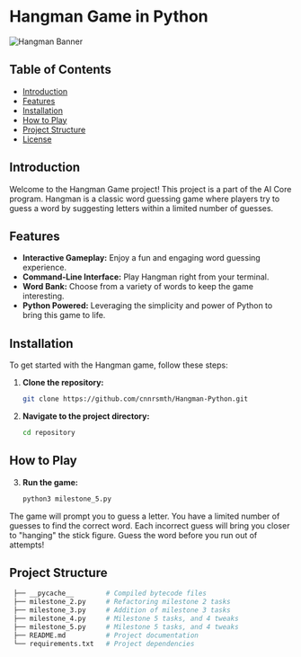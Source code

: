 # Hangman Game in Python

![Hangman Banner](https://media-cldnry.s-nbcnews.com/image/upload/t_fit-1500w,f_auto,q_auto:best/newscms/2018_01/2279041/180102-logan-paul-mn-0745.jpg)

## Table of Contents

- [Introduction](#introduction)
- [Features](#features)
- [Installation](#installation)
- [How to Play](#how-to-play)
- [Project Structure](#project-structure)
- [License](#license)

## Introduction

Welcome to the Hangman Game project! This project is a part of the AI Core program. Hangman is a classic word guessing game where players try to guess a word by suggesting letters within a limited number of guesses.

## Features

- **Interactive Gameplay:** Enjoy a fun and engaging word guessing experience.
- **Command-Line Interface:** Play Hangman right from your terminal.
- **Word Bank:** Choose from a variety of words to keep the game interesting.
- **Python Powered:** Leveraging the simplicity and power of Python to bring this game to life.

## Installation

To get started with the Hangman game, follow these steps:

1. **Clone the repository:**

   ```sh
   git clone https://github.com/cnnrsmth/Hangman-Python.git
   ```

2. **Navigate to the project directory:**

   ```sh
   cd repository
   ```

## How to Play

3. **Run the game:**
   ```sh
   python3 milestone_5.py
   ```

The game will prompt you to guess a letter.
You have a limited number of guesses to find the correct word.
Each incorrect guess will bring you closer to "hanging" the stick figure.
Guess the word before you run out of attempts!

## Project Structure

```sh
 ├── __pycache__        # Compiled bytecode files
 ├── milestone_2.py     # Refactoring milestone 2 tasks
 ├── milestone_3.py     # Addition of milestone 3 tasks
 ├── milestone_4.py     # Milestone 5 tasks, and 4 tweaks
 ├── milestone_5.py     # Milestone 5 tasks, and 4 tweaks
 ├── README.md          # Project documentation
 └── requirements.txt   # Project dependencies
```
